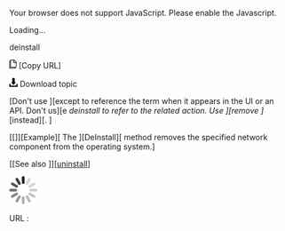 Your browser does not support JavaScript. Please enable the Javascript.

Loading...

deinstall

![Copy URL](delete_files/Copy.png) [Copy URL]

![Download](delete_files/Download.png)
Download topic

[Don't use ][except to reference the term when it appears in the UI or an API. Don't us][e *deinstall *to refer to the related action. Use ]*[remove ]*[instead][. ]

[[]][Example][
The ][DeInstall][ method removes the specified network component from the operating system.]

[[See also ][](https://worldready.cloudapp.net/Styleguide/Read?id=2700&topicid=33611)][[uninstall](https://worldready.cloudapp.net/Styleguide/Read?id=2700&topicid=33611)]

![In progress](delete_files/activity-large.gif)

URL :


